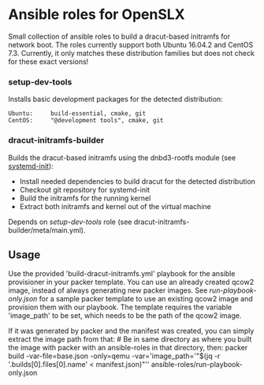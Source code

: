 # Ansible roles for OpenSLX
Small collection of ansible roles to build a dracut-based initramfs for network boot.
The roles currently support both Ubuntu 16.04.2 and CentOS 7.3.
Currently, it only matches these distribution families but does not check for these exact versions!

### setup-dev-tools
Installs basic development packages for the detected distribution:

    Ubuntu:		build-essential, cmake, git
    CentOS:		"@development tools", cmake, git

### dracut-initramfs-builder
Builds the dracut-based initramfs using the dnbd3-rootfs module (see [systemd-init](http://git.openslx.org/openslx-ng/systemd-init.git/)):
* Install needed dependencies to build dracut for the detected distribution
* Checkout git repository for systemd-init
* Build the initramfs for the running kernel
* Extract both initramfs and kernel out of the virtual machine

Depends on *setup-dev-tools* role (see dracut-initramfs-builder/meta/main.yml).

## Usage
Use the provided 'build-dracut-initramfs.yml' playbook for the ansible provisioner in your packer template.
You can use an already created qcow2 image, instead of always generating new packer images. See *run-playbook-only.json*
for a sample packer template to use an existing qcow2 image and provision them with our playbook.
The template requires the variable 'image_path' to be set, which needs to be the path of the qcow2 image.

If it was generated by packer and the manifest was created, you can simply extract the image path from that:
	# Be in same directory as where you built the image with packer with an ansible-roles in that directory, then:
	packer build -var-file=base.json -only=qemu -var='image_path='"$(jq -r '.builds[0].files[0].name' < manifest.json)"'' ansible-roles/run-playbook-only.json

